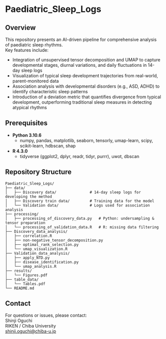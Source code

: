 # Paediatric_Sleep_Logs

## Overview

This repository presents an AI-driven pipeline for comprehensive analysis of paediatric sleep rhythms.  
Key features include:

* Integration of unsupervised tensor decomposition and UMAP to capture developmental stages, diurnal variations, and daily fluctuations in 14-day sleep logs  
* Visualization of typical sleep development trajectories from real-world, parent-monitored data  
* Association analysis with developmental disorders (e.g., ASD, ADHD) to identify characteristic sleep patterns  
* Introduction of a deviation metric that quantifies divergence from typical development, outperforming traditional sleep measures in detecting atypical rhythms


## Prerequisites
- **Python 3.10.6**
  - numpy, pandas, matplotlib, seaborn, tensorly, umap-learn, scipy, scikit-learn, hdbscan, shap
- **R 4.3.0**
  - tidyverse (ggplot2, dplyr, readr, tidyr, purrr), uwot, dbscan 

## Repository Structure

```
Paediatric_Sleep_Logs/
├── data/
│   ├── Discovery data/               # 14-day sleep logs for developing the method
│   ├── Discovery train data/         # Training data for the model
│   └── Validation data/              # Logs used for association analysis
├── processing/
│   ├── processing_of_discovery_data.py   # Python: undersampling & tensor preparation
│   └── processing_of_validation_data.R   # R: missing data filtering
├── Discovery_data_analysis/
│   ├── correlation.R
│   ├── non-negative_tensor_decomposition.py
│   ├── optimal_rank_selection.py
│   └── umap_visualization.R
├── Validation_data_analysis/
│   ├── apply_NTD.py
│   ├── disease_identification.py
│   └── umap_analysis.R
├── results/
│   └── Figures.pdf
├── table_data/
│   └── Tables.pdf
└── README.md
```

## Contact

For questions or issues, please contact:  
Shinji Oguchi  
RIKEN / Chiba University  
shinji.oguchi@chiba-u.jp

